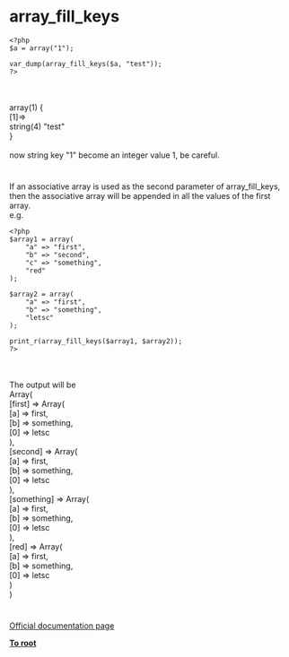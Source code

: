 # array_fill_keys





```
<?php
$a = array("1");

var_dump(array_fill_keys($a, "test"));
?>
```
<br><br>array(1) {<br>  [1]=&gt;<br>  string(4) "test"<br>}<br><br>now string key "1" become an integer value 1, be careful.  

#

If an associative array is used as the second parameter of array_fill_keys, then the associative array will be appended in all the values of the first array.<br>e.g.<br>

```
<?php
$array1 = array(
    "a" => "first",
    "b" => "second",
    "c" => "something",
    "red"
);

$array2 = array(
    "a" => "first",
    "b" => "something",
    "letsc"
);

print_r(array_fill_keys($array1, $array2));
?>
```
<br><br>The output will be<br>Array(<br>    [first] =&gt; Array(<br>        [a] =&gt; first,<br>        [b] =&gt; something,<br>        [0] =&gt; letsc<br>    ),<br>    [second] =&gt; Array(<br>        [a] =&gt; first,<br>        [b] =&gt; something,<br>        [0] =&gt; letsc<br>    ),<br>    [something] =&gt; Array(<br>        [a] =&gt; first,<br>        [b] =&gt; something,<br>        [0] =&gt; letsc<br>    ),<br>    [red] =&gt; Array(<br>        [a] =&gt; first,<br>        [b] =&gt; something,<br>        [0] =&gt; letsc<br>    )<br>)  

#

[Official documentation page](https://www.php.net/manual/en/function.array-fill-keys.php)

**[To root](/README.md)**